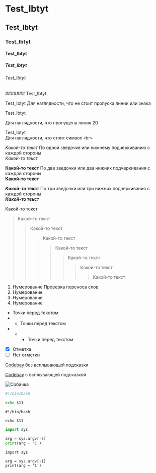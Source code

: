# Test_Ibtyt

## Test_Ibtyt

### Test_Ibtyt

#### Test_Ibtyt

##### Test_Ibtyt

###### Test_Ibtyt

####### Test_Ibtyt


Test_Ibtyt
Для наглядности, что не стоит пропуска линии или знака<br>

Test_Ibtyt

Для наглядности, что пропущена линия 20

Test_Ibtyt<br>
Для наглядности, что стоит символ `<br>`



*Какой-то текст* По одной зведочке или нижнему подчеркиванию с каждой стороны<br> 
_Какой-то текст_

**Какой-то текст** По две зведочки или два нижних подчеркивания с каждой стороны<br>
__Какой-то текст__

***Какой-то текст*** По три зведочки или три нижних подчеркивания с каждой стороны<br> 
___Какой-то текст___


Какой-то текст
>Какой-то текст
>>Какой-то текст
>>>Какой-то текст
>>>>Какой-то текст
>>>>>Какой-то текст
>>>>>>Какой-то текст
>>>>>>>Какой-то текст



1. Нумерование
Проверка переноса слов
5. Нумерование
9. Нумерование
15. Нумерование

* Точки перед текстом <br>
* * Точки перед текстом <br>
* * *  Точки перед текстом <br>

- [x] Отметка 
- [ ] Нет отметки

[Codebay](https://codeby.games/) без всплывающей подсказки

[Codebay](https://codeby.games/ "Давай поиграем?") с всплывающей подсказкой


![Собачка](https://github.com/TreninYI/Test_Ibtyt/assets/121427985/c4496814-8991-4440-b039-6be05eeefcc9)



```bash
#!/bin/bash

echo $11
```

```
#!/bin/bash

echo $11
```


```python
import sys 
 
arg = sys.argv[-1] 
print(arg + '1') 
```

```
import sys 
 
arg = sys.argv[-1] 
print(arg + '1') 
```














